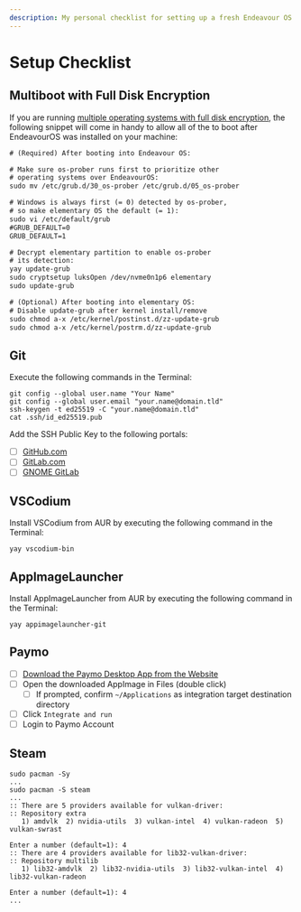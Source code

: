 ```yaml
---
description: My personal checklist for setting up a fresh Endeavour OS installation.
---
```


# Setup Checklist

## Multiboot with Full Disk Encryption

If you are running [multiple operating systems with full disk encryption](../elementary-os/dual-boot-elementary-windows-with-full-disk-encryption.md),
the following snippet will come in handy to allow all of the to boot after EndeavourOS was installed on your machine:

```diff
# (Required) After booting into Endeavour OS:

# Make sure os-prober runs first to prioritize other
# operating systems over EndeavourOS:
sudo mv /etc/grub.d/30_os-prober /etc/grub.d/05_os-prober

# Windows is always first (= 0) detected by os-prober,
# so make elementary OS the default (= 1):
sudo vi /etc/default/grub
#GRUB_DEFAULT=0
GRUB_DEFAULT=1

# Decrypt elementary partition to enable os-prober
# its detection:
yay update-grub
sudo cryptsetup luksOpen /dev/nvme0n1p6 elementary
sudo update-grub

# (Optional) After booting into elementary OS:
# Disable update-grub after kernel install/remove
sudo chmod a-x /etc/kernel/postinst.d/zz-update-grub
sudo chmod a-x /etc/kernel/postrm.d/zz-update-grub
```

## Git

Execute the following commands in the Terminal:

```shell
git config --global user.name "Your Name"
git config --global user.email "your.name@domain.tld"
ssh-keygen -t ed25519 -C "your.name@domain.tld"
cat .ssh/id_ed25519.pub
```
Add the SSH Public Key to the following portals:

* [ ] [GitHub.com](https://github.com/settings/keys)
* [ ] [GitLab.com](https://gitlab.com/-/profile/keys)
* [ ] [GNOME GitLab](https://gitlab.gnome.org/-/profile/keys)

## VSCodium

Install VSCodium from AUR by executing the following command in the Terminal:

```shell
yay vscodium-bin
```

## AppImageLauncher

Install AppImageLauncher from AUR by executing the following command in the Terminal:

```shell
yay appimagelauncher-git
```

## Paymo

* [ ] [Download the Paymo Desktop App from the Website](https://www.paymoapp.com/downloads-and-integrations/)
* [ ] Open the downloaded AppImage in Files \(double click\)
  * [ ] If prompted, confirm `~/Applications` as integration target destination directory
* [ ] Click `Integrate and run`
* [ ] Login to Paymo Account

## Steam

```shell
sudo pacman -Sy
...
sudo pacman -S steam
...
:: There are 5 providers available for vulkan-driver:
:: Repository extra
   1) amdvlk  2) nvidia-utils  3) vulkan-intel  4) vulkan-radeon  5) vulkan-swrast

Enter a number (default=1): 4
:: There are 4 providers available for lib32-vulkan-driver:
:: Repository multilib
   1) lib32-amdvlk  2) lib32-nvidia-utils  3) lib32-vulkan-intel  4) lib32-vulkan-radeon

Enter a number (default=1): 4
...
```